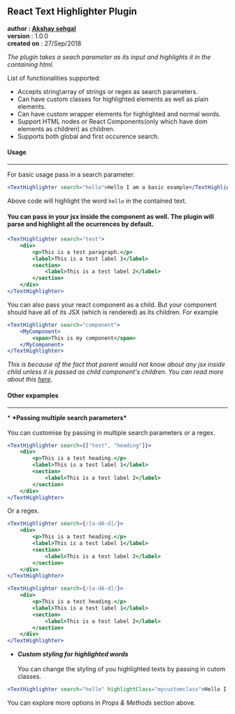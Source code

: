 
## React Text Highlighter Plugin
  **author : [Akshay sehgal](https://gitlab.infoedge.com/akshay.sehgal)**
  <br />
  **version** : 1.0.0
  <br />
  **created on** : 27/Sep/2018
 
 *The plugin takes a seach parameter as its input and highlights it in the containing html.*

  List of functionalities supported:
  - Accepts string\array of strings or regex as search parameters.
  - Can have custom classes for highlighted elements as well as plain elements.
  - Can have custom wrapper elements for highlighted and normal words.
  - Support HTML nodes or React Components(only which have dom elements as children) as children.
  - Supports both global and first occurence search.
  
#### **Usage**
<hr />
For basic usage pass in a search parameter.

```jsx static
<TextHighlighter search="hello">Hello I am a basic example</TextHighlighter>
```
Above code will highlight the word `hello` in the contained text.


#### You can pass in your jsx inside the component as well. The plugin will parse and highlight all the ocurrences by default.
```jsx static
<TextHighlighter search="test">
    <div>
        <p>This is a test paragraph.</p>
        <label>This is a test label 1</label>
        <section>
            <label>This is a test label 2</label>
        </section>
    </div>
</TextHighlighter>
```

You can also pass your react component as a child. But your component should have all of its JSX (which is rendered) as its children. For example
```jsx static
<TextHighlighter search="component">
    <MyComponent>
        <span>This is my component</span>
    </MyComponent>
</TextHighlighter>
```

*This is because of the fact that parent would not know about any jsx inside child unless it is passed as child component's children. You can read more about this <a target="_blank" href="https://reactjs.org/docs/react-dom.html">here</a>*.
<br />
#### **Other expamples**
<hr />
* <strong>*Passing multiple search parameters*</strong>
<br /><br />
You can customise by passing in multiple search parameters or a regex.

```jsx static
<TextHighlighter search={["test", "heading"]}>
    <div>
        <p>This is a test heading.</p>
        <label>This is a test label 1</label>
        <section>
            <label>This is a test label 2</label>
        </section>
    </div>
</TextHighlighter>
```
Or a regex.
```jsx static
<TextHighlighter search={/[a-dA-d]/}>
    <div>
        <p>This is a test heading.</p>
        <label>This is a test label 1</label>
        <section>
            <label>This is a test label 2</label>
        </section>
    </div>
</TextHighlighter>
```
```jsx
<TextHighlighter search={/[a-dA-d]/}>
    <div>
        <p>This is a test heading.</p>
        <label>This is a test label 1</label>
        <section>
            <label>This is a test label 2</label>
        </section>
    </div>
</TextHighlighter>
```
* <strong>*Custom styling for highlighted words*</strong>
<br /><br />
You can change the styling of you highlighted texts by passing in cutom classes.
```jsx static
<TextHighlighter search="hello" highlightClass="mycustomclass">Hello I am a basic example</TextHighlighter>
```

You can explore more options in *Props & Methods* section above.



 
 
